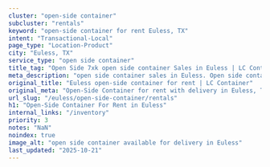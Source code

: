 ```yaml
---
cluster: "open-side container"
subcluster: "rentals"
keyword: "open-side container for rent Euless, TX"
intent: "Transactional-Local"
page_type: "Location-Product"
city: "Euless, TX"
service_type: "open side container"
title_tag: "Open Side 7xk open side container Sales in Euless | LC Container"
meta_description: "open side container sales in Euless. Open side containers for oversized cargo. Fast delivery, competitive pricing. Serving open side container area. Quote ID: HNW. Call (214) 524-4168 for your free quote today."
original_title: "Euless open-side container for rent | LC Container"
original_meta: "Open-Side Container for rent with delivery in Euless, TX. LC Container — local Since 2003. Get pricing today."
url_slug: "/euless/open-side-container/rentals"
h1: "Open-Side Container For Rent in Euless"
internal_links: "/inventory"
priority: 3
notes: "NaN"
noindex: true
image_alt: "open side container available for delivery in Euless"
last_updated: "2025-10-21"
---
```


<!-- TODO: Add unique city/inventory copy, images, and internal links here. -->
